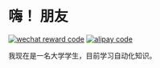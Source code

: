 # 嗨！ 朋友

[![wechat reward code](https://img.shields.io/badge/wechat-sponsor-green?logo=WeChat)](pics/RewardCode_wechat.jpg)
[![alipay code](https://img.shields.io/badge/alipay-sponsor-green?logo=Alipay)](pics/QRcode_alipay.jpg)

我现在是一名大学学生，目前学习自动化知识。
